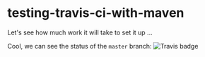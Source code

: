 # testing-travis-ci-with-maven

Let's see how much work it will take to set it up ...

Cool, we can see the status of the `master` branch: ![Travis badge](https://travis-ci.org/joeyfreund/testing-travis-ci-with-maven.svg?branch=master)
